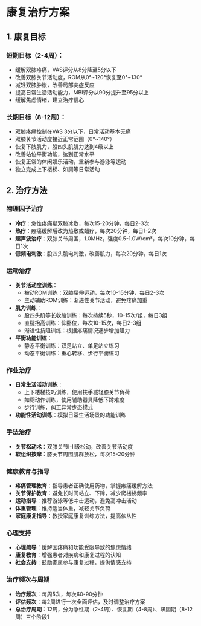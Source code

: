 # 康复治疗方案

## 1. 康复目标

### 短期目标（2-4周）：
- 缓解双膝疼痛，VAS评分从8分降至5分以下
- 改善双膝关节活动度，ROM从0°~120°恢复至0°~130°
- 减轻双膝肿胀，改善局部炎症反应
- 提高日常生活活动能力，MBI评分从90分提升至95分以上
- 缓解焦虑情绪，建立治疗信心

### 长期目标（8-12周）：
- 双膝疼痛控制在VAS 3分以下，日常活动基本无痛
- 双膝关节活动度接近正常范围（0°~140°）
- 恢复下肢肌力，股四头肌肌力达到4级以上
- 改善站位平衡功能，达到正常水平
- 恢复正常的休闲娱乐活动，重新参与游泳等运动
- 独立完成上下楼梯、如厕等日常活动

## 2. 治疗方法

### 物理因子治疗
- **冷疗**：急性疼痛期双膝冰敷，每次15-20分钟，每日2-3次
- **热疗**：疼痛缓解后改为热敷或蜡疗，每次20分钟，每日1-2次
- **超声波治疗**：双膝关节周围，1.0MHz，强度0.5-1.0W/cm²，每次10分钟，每日1次
- **低频电刺激**：股四头肌电刺激，改善肌力，每次20分钟，每日1次

### 运动治疗
- **关节活动度训练**：
  - 被动ROM训练：双膝屈伸运动，每次10-15分钟，每日2-3次
  - 主动辅助ROM训练：渐进性关节活动，避免疼痛加重
- **肌力训练**：
  - 股四头肌等长收缩训练：每次持续5秒，10-15次/组，每日3组
  - 直腿抬高训练：仰卧位，每次10-15次，每日2-3组
  - 渐进性抗阻训练：根据疼痛情况逐步增加阻力
- **平衡功能训练**：
  - 静态平衡训练：双足站立、单足站立练习
  - 动态平衡训练：重心转移、步行平衡练习

### 作业治疗
- **日常生活活动训练**：
  - 上下楼梯技巧训练，使用扶手减轻膝关节负荷
  - 如厕动作训练，使用辅助器具降低下蹲难度
  - 步行训练，纠正异常步态模式
- **功能性活动训练**：模拟日常生活场景的功能训练

### 手法治疗
- **关节松动术**：双膝关节Ⅰ-Ⅱ级松动，改善关节活动度
- **软组织按摩**：膝关节周围肌群放松，每次15-20分钟

### 健康教育与指导
- **疼痛管理教育**：指导患者正确使用药物，掌握疼痛缓解方法
- **关节保护教育**：避免长时间站立、下蹲，减少爬楼梯频率
- **运动指导**：推荐游泳等低冲击运动，避免高冲击活动
- **体重管理**：维持适当体重，减轻关节负荷
- **家庭康复指导**：教授家庭康复训练方法，提高依从性

### 心理支持
- **心理疏导**：缓解因疼痛和功能受限导致的焦虑情绪
- **康复教育**：增强患者对疾病和康复过程的认知
- **社会支持**：鼓励家属参与康复过程，提供情感支持

### 治疗频次与周期
- **治疗频次**：每周5次，每次60-90分钟
- **评估频次**：每2周进行一次全面评估，及时调整治疗方案
- **总治疗周期**：12周，分为急性期（2-4周）、恢复期（4-8周）、巩固期（8-12周）三个阶段1